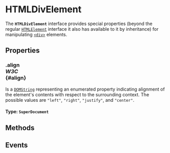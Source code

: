 # HTMLDivElement

<div class='overview'>The <strong><code>HTMLDivElement</code></strong> interface provides special properties (beyond the regular <a href="/en-US/docs/Web/API/HTMLElement" title="The HTMLElement interface represents any HTML element. Some elements directly implement this interface, while others implement it via an interface that inherits it."><code>HTMLElement</code></a> interface it also has available to it by inheritance) for manipulating <a href="/en-US/docs/Web/HTML/Element/div" title="The HTML Content Division element (<div>) is the generic container for flow content. It has no effect on the content or layout until styled using CSS."><code>&lt;div&gt;</code></a> elements.</div>

## Properties

### .align <div class="specs"><i>W3C</i></div> {#align}

Is a <a href="/en-US/docs/Web/API/DOMString" title="DOMString is a UTF-16 String. As JavaScript already uses such strings, DOMString is mapped directly to a String."><code>DOMString</code></a> representing an enumerated property indicating alignment of the element's contents with respect to the surrounding context. The possible values are <code>"left"</code>, <code>"right"</code>, <code>"justify"</code>, and <code>"center"</code>.

#### **Type**: `SuperDocument`

## Methods

## Events

